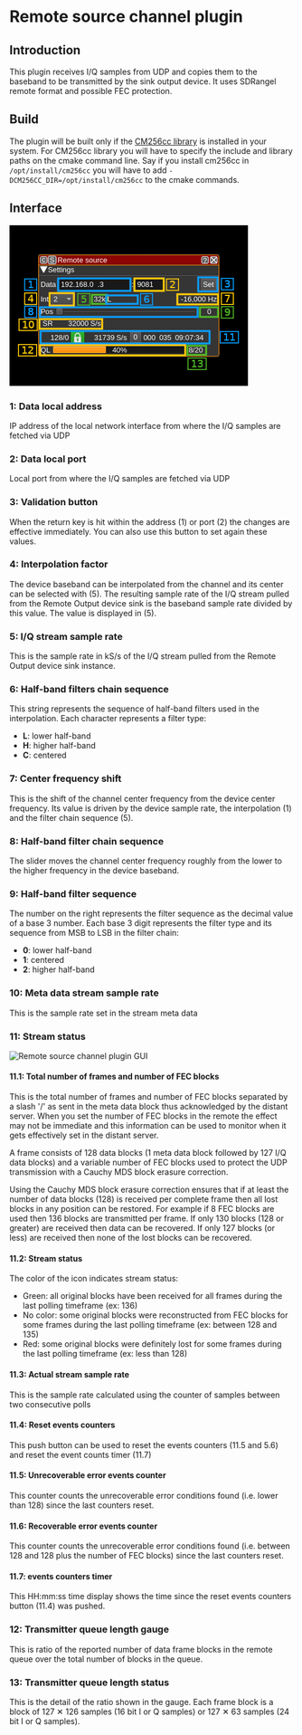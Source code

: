 <h1>Remote source channel plugin</h1>

<h2>Introduction</h2>

This plugin receives I/Q samples from UDP and copies them to the baseband to be transmitted by the sink output device. It uses SDRangel remote format and possible FEC protection.

<h2>Build</h2>

The plugin will be built only if the [CM256cc library](https://github.com/f4exb/cm256cc) is installed in your system. For CM256cc library you will have to specify the include and library paths on the cmake command line. Say if you install cm256cc in `/opt/install/cm256cc` you will have to add `-DCM256CC_DIR=/opt/install/cm256cc` to the cmake commands.

<h2>Interface</h2>

![Remote source channel plugin GUI](../../../doc/img/RemoteSource.png)

<h3>1: Data local address</h2>

IP address of the local network interface from where the I/Q samples are fetched via UDP

<h3>2: Data local port</h2>

Local port from where the I/Q samples are fetched via UDP

<h3>3: Validation button</h3>

When the return key is hit within the address (1) or port (2) the changes are effective immediately. You can also use this button to set again these values.

<h3>4: Interpolation factor</h3>

The device baseband can be interpolated from the channel and its center can be selected with (5). The resulting sample rate of the I/Q stream pulled from the Remote Output device sink is the baseband sample rate divided by this value. The value is displayed in (5).

<h3>5: I/Q stream sample rate</h3>

This is the sample rate in kS/s of the I/Q stream pulled from the Remote Output device sink instance.

<h3>6: Half-band filters chain sequence</h3>

This string represents the sequence of half-band filters used in the interpolation. Each character represents a filter type:

  - **L**: lower half-band
  - **H**: higher half-band
  - **C**: centered

<h3>7: Center frequency shift</h3>

This is the shift of the channel center frequency from the device center frequency. Its value is driven by the device sample rate, the interpolation (1) and the filter chain sequence (5).

<h3>8: Half-band filter chain sequence</h3>

The slider moves the channel center frequency roughly from the lower to the higher frequency in the device baseband.

<h3>9: Half-band filter sequence</h3>

The number on the right represents the filter sequence as the decimal value of a base 3 number. Each base 3 digit represents the filter type and its sequence from MSB to LSB in the filter chain:

  - **0**: lower half-band
  - **1**: centered
  - **2**: higher half-band

<h3>10: Meta data stream sample rate</h3>

This is the sample rate set in the stream meta data

<h3>11: Stream status</h3>

![Remote source channel plugin GUI](../../../doc/img/RemoteSource_5.png)

<h4>11.1: Total number of frames and number of FEC blocks</h4>

This is the total number of frames and number of FEC blocks separated by a slash '/' as sent in the meta data block thus acknowledged by the distant server. When you set the number of FEC blocks in the remote the effect may not be immediate and this information can be used to monitor when it gets effectively set in the distant server.

A frame consists of 128 data blocks (1 meta data block followed by 127 I/Q data blocks) and a variable number of FEC blocks used to protect the UDP transmission with a Cauchy MDS block erasure correction.

Using the Cauchy MDS block erasure correction ensures that if at least the number of data blocks (128) is received per complete frame then all lost blocks in any position can be restored. For example if 8 FEC blocks are used then 136 blocks are transmitted per frame. If only 130 blocks (128 or greater) are received then data can be recovered. If only 127 blocks (or less) are received then none of the lost blocks can be recovered.

<h4>11.2: Stream status</h4>

The color of the icon indicates stream status:

  - Green: all original blocks have been received for all frames during the last polling timeframe (ex: 136)
  - No color: some original blocks were reconstructed from FEC blocks for some frames during the last polling timeframe (ex: between 128 and 135)
  - Red: some original blocks were definitely lost for some frames during the last polling timeframe (ex: less than 128)

<h4>11.3: Actual stream sample rate</h4>

This is the sample rate calculated using the counter of samples between two consecutive polls

<h4>11.4: Reset events counters</h4>

This push button can be used to reset the events counters (11.5 and 5.6) and reset the event counts timer (11.7)

<h4>11.5: Unrecoverable error events counter</h4>

This counter counts the unrecoverable error conditions found (i.e. lower than 128) since the last counters reset.

<h4>11.6: Recoverable error events counter</h4>

This counter counts the unrecoverable error conditions found (i.e. between 128 and 128 plus the number of FEC blocks) since the last counters reset.

<h4>11.7: events counters timer</h4>

This HH:mm:ss time display shows the time since the reset events counters button (11.4) was pushed.

<h3>12: Transmitter queue length gauge</h3>

This is ratio of the reported number of data frame blocks in the remote queue over the total number of blocks in the queue.

<h3>13: Transmitter queue length status</h3>

This is the detail of the ratio shown in the gauge. Each frame block is a block of 127 &#x2715; 126 samples (16 bit I or Q samples) or 127 &#x2715; 63 samples (24 bit I or Q samples).
